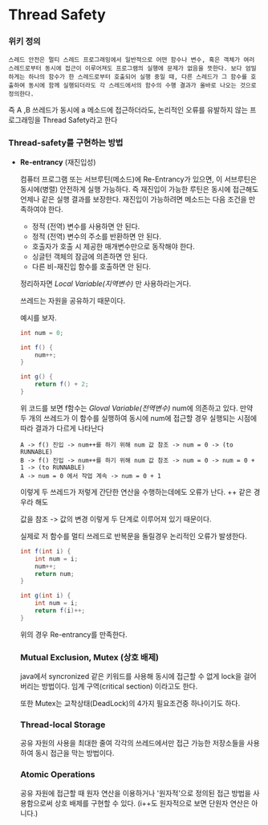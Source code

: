 # Thread Safety

### 위키 정의

``` 
스레드 안전은 멀티 스레드 프로그래밍에서 일반적으로 어떤 함수나 변수, 혹은 객체가 여러 스레드로부터 동시에 접근이 이루어져도 프로그램의 실행에 문제가 없음을 뜻한다. 보다 엄밀하게는 하나의 함수가 한 스레드로부터 호출되어 실행 중일 때, 다른 스레드가 그 함수를 호출하여 동시에 함께 실행되더라도 각 스레드에서의 함수의 수행 결과가 올바로 나오는 것으로 정의한다.
```

즉 A ,B  쓰레드가 동시에 a 메소드에 접근하더라도, 논리적인 오류를 유발하지 않는 프로그래밍을 Thread Safety라고 한다

### Thread-safety를 구현하는 방법

-   **Re-entrancy** (재진입성)

    컴퓨터 프로그램 또는 서브루틴(메소드)에 Re-Entrancy가 있으면, 이 서브루틴은 동시에(병렬) 안전하게 실행 가능하다. 즉 재진입이 가능한 루틴은 동시에 접근해도 언제나 같은 실행 결과를 보장한다. 재진입이 가능하려면 메소드는 다음 조건을 만족하여야 한다.

    

    -   정적 (전역) 변수를 사용하면 안 된다.
    -   정적 (전역) 변수의 주소를 반환하면 안 된다.
    -   호출자가 호출 시 제공한 매개변수만으로 동작해야 한다.
    -   싱글턴 객체의 잠금에 의존하면 안 된다.
    -   다른 비-재진입 함수를 호출하면 안 된다.

    

    

    정리하자면 *Local Variable(지역변수)* 만 사용하라는거다.

    쓰레드는 자원을 공유하기 때문이다.

    예시를 보자.

    ``` java
    int num = 0;
    
    int f() {
        num++;
    }
    
    int g() {
        return f() + 2;
    }
    ```

    위 코드를 보면 f함수는 *Gloval Variable(전역변수)* num에 의존하고 있다. 만약 두 개의 쓰레드가 이 함수를 실행하여 동시에 num에 접근할 경우 실행되는 시점에 따라 결과가 다르게 나타난다

    ``` 
    A -> f() 진입 -> num++를 하기 위해 num 값 참조 -> num = 0 -> (to RUNNABLE)
    B -> f() 진입 -> num++를 하기 위해 num 값 참조 -> num = 0 -> num = 0 + 1 -> (to RUNNABLE)
    A -> num = 0 에서 작업 계속 -> num = 0 + 1
    ```

    이렇게 두 쓰레드가 저렇게 간단한 연산을 수행하는데에도 오류가 난다. ++ 같은 경우라 해도

    값을 참조 -> 값의 변경 이렇게 두 단계로 이루어져 있기 때문이다.

    실제로 저 함수를 멀티 쓰레드로 반복문을 돌릴경우 논리적인 오류가 발생한다.

    

    ``` java
    int f(int i) {
        int num = i;
        num++;
        return num;
    }
    
    int g(int i) {
        int num = i;
        return f(i)++;
    }
    ```

    위의 경우 Re-entrancy를 만족한다.

    

    

    ### Mutual Exclusion, Mutex (상호 배제)

    java에서 syncronized 같은 키워드를 사용해 동시에 접근할 수 없게 lock을 걸어버리는 방법이다. 임계 구역(critical section) 이라고도 한다.

    또한 Mutex는 교착상태(DeadLock)의 4가지 필요조건중 하나이기도 하다.

    

    ### Thread-local Storage 

    공유 자원의 사용을 최대한 줄여 각각의 쓰레드에서만 접근 가능한 저장소들을 사용하여 동시 접근을 막는 방법이다.

    

    ### Atomic Operations

    공유 자원에 접근할 때 원자 연산을 이용하거나 '원자적'으로 정의된 접근 방법을 사용함으로써 상호 배제를 구현할 수 있다. (i++도 원자적으로 보면 단원자 연산은 아니다.)


